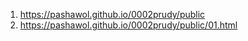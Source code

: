 1. <https://pashawol.github.io/0002prudy/public>
1. <https://pashawol.github.io/0002prudy/public/01.html>